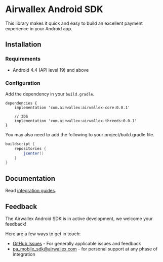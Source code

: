 Airwallex Android SDK
==================
This library makes it quick and easy to build an excellent payment experience in your Android app.

## Installation

### Requirements

* Android 4.4 (API level 19) and above

### Configuration
Add the dependency in your `build.gradle`.
```
dependencies {
    implementation 'com.airwallex:airwallex-core:0.0.1'
    
    // 3DS
    implementation 'com.airwallex:airwallex-threeds:0.0.1'
}
```
You may also need to add the following to your project/build.gradle file.
```gradle
buildscript {
    repositories {
        jcenter()
    }
}
```

## Documentation
Read [integration guides](https://www.airwallex.com/docs/api).

## Feedback

The Airwallex Android SDK is in active development, we welcome your feedback!

Here are a few ways to get in touch:

* [GitHub Issues](https://github.com/airwallex/airwallex-payment-android/issues) - For generally applicable issues and feedback
* [pa_mobile_sdk@airwallex.com](mailto:pa_mobile_sdk@airwallex.com) - for personal support at any phase of integration